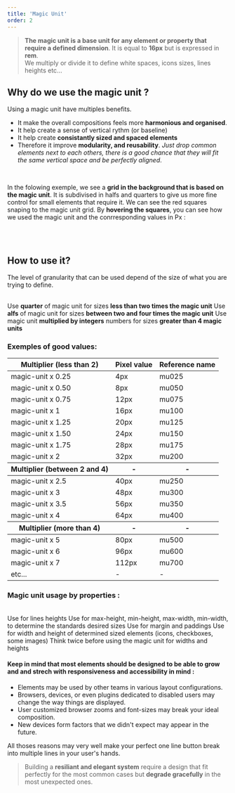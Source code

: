 ```yaml
---
title: 'Magic Unit'
order: 2
---
```


> **The magic unit is a base unit for any element or property that require a defined dimension**. It is equal to **16px** but is expressed in **rem**.<br> We multiply or divide it to define white spaces, icons sizes, lines heights etc...

## Why do we use the magic unit ?

Using a magic unit have multiples benefits.

- It make the overall compositions feels more **harmonious and organised**.
- It help create a sense of vertical rythm (or baseline)
- It help create **consistantly sized and spaced elements**
- Therefore it improve **modularity, and reusability**. _Just drop common elements next to each others, there is a good chance that they will fit the same vertical space and be perfectly aligned_.

<br>

In the folowing exemple, we see a **grid in the background that is based on the magic unit**. It is subdivised in halfs and quarters to give us more fine control for small elements that require it.
We can see the red squares snaping to the magic unit grid.
By **hovering the squares**, you can see how we used the magic unit and the conrresponding values in Px :

<pattern path="src/pages/Foundations/magicUnit/--magic-unit/magic-unit"></pattern>

<br><br>

## How to use it?

The level of granularity that can be used depend of the size of what you are trying to define.

<br>
<hintitem>
  Use <b>quarter</b> of magic unit for sizes <b>less than two times the magic unit</b>
</hintitem>
<hintitem>
  Use <b>alfs</b> of magic unit for sizes <b>between two and four times the magic unit</b>
</hintitem>
<hintitem>
  Use magic unit <b>multiplied by integers</b> numbers for sizes <b>greater than 4 magic units</b>
</hintitem>

<br>

### Exemples of good values:

<hint title="A good usage of the magic unit">
<table>
  <thead>
    <tr>
      <th>Multiplier (less than 2)</th>
      <th>Pixel value</th>
      <th>Reference name</th>
    </tr>
  </thead>
  <tbody>
    <tr>
      <td>magic-unit x 0.25</td>
      <td>4px</td>
      <td>mu025</td>
    </tr>
    <tr>
      <td>magic-unit x 0.50</td>
      <td>8px</td>
      <td>mu050</td>
    </tr>
    <tr>
      <td>magic-unit x 0.75</td>
      <td>12px</td>
      <td>mu075</td>
    </tr>
    <tr>
      <td>magic-unit x 1</td>
      <td>16px</td>
      <td>mu100</td>
    </tr>
    <tr>
      <td>magic-unit x 1.25</td>
      <td>20px</td>
      <td>mu125</td>
    </tr>
    <tr>
      <td>magic-unit x 1.50</td>
      <td>24px</td>
      <td>mu150</td>
    </tr>
    <tr>
      <td>magic-unit x 1.75</td>
      <td>28px</td>
      <td>mu175</td>
    </tr>
    <tr>
      <td>magic-unit x 2</td>
      <td>32px</td>
      <td>mu200</td>
    </tr>
  </tbody>
  <thead>
    <tr>
      <th>Multiplier (between 2 and 4)</th>
      <th>-</th>
      <th>-</th>
    </tr>
  </thead>
  <tbody>
    <tr>
      <td>magic-unit x 2.5</td>
      <td>40px</td>
      <td>mu250</td>
    </tr>
    <tr>
      <td>magic-unit x 3</td>
      <td>48px</td>
      <td>mu300</td>
    </tr>
    <tr>
      <td>magic-unit x 3.5</td>
      <td>56px</td>
      <td>mu350</td>
    </tr>
    <tr>
      <td>magic-unit x 4</td>
      <td>64px</td>
      <td>mu400</td>
    </tr>
  </tbody>
  <thead>
    <tr>
      <th>Multiplier (more than 4)</th>
      <th>-</th>
      <th>-</th>
    </tr>
  </thead>
  <tbody>
      <tr>
        <td>magic-unit x 5</td>
        <td>80px</td>
        <td>mu500</td>
      </tr>
      <tr>
        <td>magic-unit x 6</td>
        <td>96px</td>
        <td>mu600</td>
      </tr>
      <tr>
        <td>magic-unit x 7</td>
        <td>112px</td>
        <td>mu700</td>
      </tr>
      <tr>
        <td>etc...</td>
        <td>-</td>
        <td>-</td>
      </tr>
    </tbody>
</table>
</hint>

### Magic unit usage by properties :

<br>

<hintitem>
  Use for lines heights
</hintitem>
<hintitem>
  Use for max-height, min-height, max-width, min-width, to determine the standards desired sizes
</hintitem>
<hintitem>
  Use for margin and paddings
</hintitem>
<hintitem>
  Use for width and height of determined sized elements (icons, checkboxes, some images)
</hintitem>
<hintitem dont="true">
  Think twice before using the magic unit for widths and heights
</hintitem>

<br>

#### Keep in mind that most elements should be designed to be able to grow and and strech with responsiveness and accessibility in mind :

- Elements may be used by other teams in various layout configurations.
- Browsers, devices, or even plugins dedicated to disabled users may change the way things are displayed.
- User customized browser zooms and font-sizes may break your ideal composition.
- New devices form factors that we didn't expect may appear in the future.

All thoses reasons may very well make your perfect one line button break into multiple lines in your user's hands.

> Building a **resiliant and elegant system** require a design that fit perfectly for the most common cases but **degrade gracefully** in the most unexpected ones.
